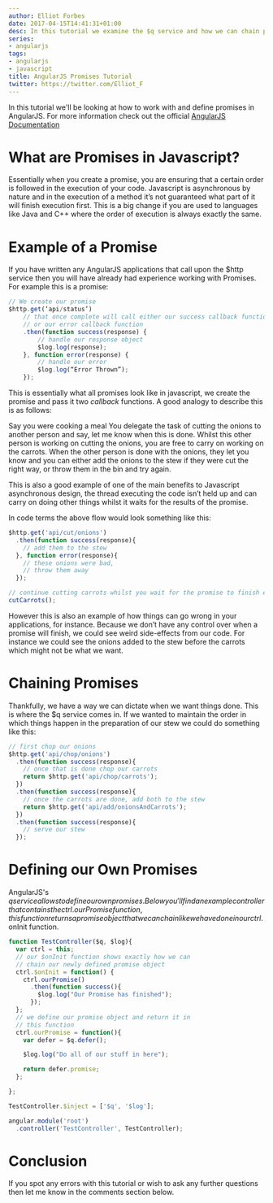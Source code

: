 ```yaml
---
author: Elliot Forbes
date: 2017-04-15T14:41:31+01:00
desc: In this tutorial we examine the $q service and how we can chain promises.
series:
- angularjs
tags:
- angularjs
- javascript
title: AngularJS Promises Tutorial
twitter: https://twitter.com/Elliot_F
---
```


In this tutorial we'll be looking at how to work with and define promises in AngularJS. For more information check out the official [AngularJS Documentation](https://docs.angularjs.org/api/ng/service/$q)

# What are Promises in Javascript?

Essentially when you create a promise, you are ensuring that a certain order is followed in the execution of your code. Javascript is asynchronous by nature and in the execution of a method it’s not guaranteed what part of it will finish execution first. This is a big change if you are used to languages like Java and C++ where the order of execution is always exactly the same.

# Example of a Promise

If you have written any AngularJS applications that call upon the $http service then you will have already had experience working with Promises. For example this is a promise:

```js
// We create our promise
$http.get(‘api/status’)
    // that once complete will call either our success callback function
    // or our error callback function
    .then(function success(response) {
        // handle our response object
        $log.log(response);
    }, function error(response) {
        // handle our error
        $log.log(“Error Thrown”);
    });
```

This is essentially what all promises look like in javascript, we create the promise and pass it two *callback* functions. A good analogy to describe this is as follows:

Say you were cooking a meal
You delegate the task of cutting the onions to another person and say, let me know when this is done.
Whilst this other person is working on cutting the onions, you are free to carry on working on the carrots.
When the other person is done with the onions, they let you know and you can either add the onions to the stew if they were cut the right way, or throw them in the bin and try again.

This is also a good example of one of the main benefits to Javascript asynchronous design, the thread executing the code isn’t held up and can carry on doing other things whilst it waits for the results of the promise. 

In code terms the above flow would look something like this:

```js
$http.get('api/cut/onions')
  .then(function success(response){
    // add them to the stew
  }, function error(response){
    // these onions were bad,
    // throw them away
  });

// continue cutting carrots whilst you wait for the promise to finish executing
cutCarrots();
```

However this is also an example of how things can go wrong in your applications, for instance. Because we don’t have any control over when a promise will finish, we could see weird side-effects from our code. For instance we could see the onions added to the stew before the carrots which might not be what we want.

# Chaining Promises

Thankfully, we have a way we can dictate when we want things done. This is where the $q service comes in. If we wanted to maintain the order in which things happen in the preparation of our stew we could do something like this:

```js
// first chop our onions
$http.get('api/chop/onions')
  .then(function success(response){
    // once that is done chop our carrots
    return $http.get('api/chop/carrots');
  })
  .then(function success(response){
    // once the carrots are done, add both to the stew
    return $http.get('api/add/onionsAndCarrots');
  })
  .then(function success(response){
    // serve our stew
  });
```

# Defining our Own Promises

AngularJS's $q service allows to define our own promises. Below you'll find an example controller that contains the ctrl.ourPromise function, this function returns a promise object that we can chain like we have done in our ctrl.$onInit function.

```js
function TestController($q, $log){
  var ctrl = this;
  // our $onInit function shows exactly how we can
  // chain our newly defined promise object
  ctrl.$onInit = function() {
    ctrl.ourPromise()
      .then(function success(){
        $log.log("Our Promise has finished");
      });
  };
  // we define our promise object and return it in
  // this function
  ctrl.ourPromise = function(){
    var defer = $q.defer();

    $log.log("Do all of our stuff in here");

    return defer.promise;
  };

};

TestController.$inject = ['$q', '$log'];

angular.module('root')
  .controller('TestController', TestController);
```

# Conclusion

If you spot any errors with this tutorial or wish to ask any further questions then let me know in the comments section below.